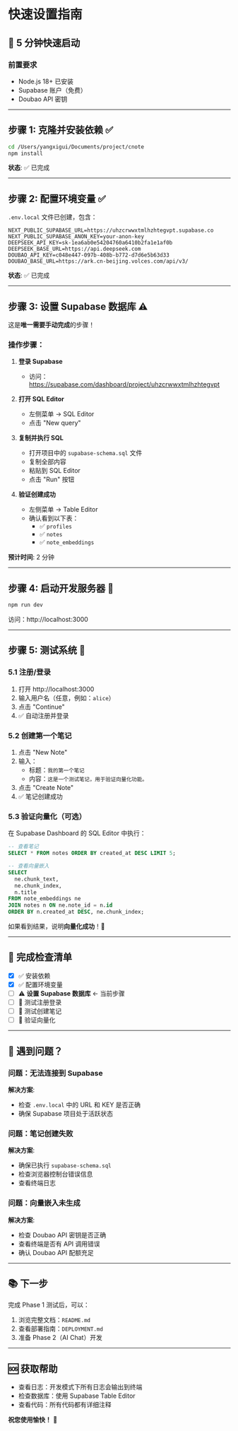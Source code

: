 # 快速设置指南

## 🚀 5 分钟快速启动

### 前置要求

- Node.js 18+ 已安装
- Supabase 账户（免费）
- Doubao API 密钥

---

## 步骤 1: 克隆并安装依赖 ✅

```bash
cd /Users/yangxigui/Documents/project/cnote
npm install
```

**状态**: ✅ 已完成

---

## 步骤 2: 配置环境变量 ✅

`.env.local` 文件已创建，包含：

```env
NEXT_PUBLIC_SUPABASE_URL=https://uhzcrwwxtmlhzhtegvpt.supabase.co
NEXT_PUBLIC_SUPABASE_ANON_KEY=your-anon-key
DEEPSEEK_API_KEY=sk-1ea6ab0e54204760a6410b2fa1e1af0b
DEEPSEEK_BASE_URL=https://api.deepseek.com
DOUBAO_API_KEY=c048e447-097b-408b-b772-d7d6e5b63d33
DOUBAO_BASE_URL=https://ark.cn-beijing.volces.com/api/v3/
```

**状态**: ✅ 已完成

---

## 步骤 3: 设置 Supabase 数据库 ⚠️

这是**唯一需要手动完成**的步骤！

### 操作步骤：

1. **登录 Supabase**
   - 访问：https://supabase.com/dashboard/project/uhzcrwwxtmlhzhtegvpt

2. **打开 SQL Editor**
   - 左侧菜单 → SQL Editor
   - 点击 "New query"

3. **复制并执行 SQL**
   - 打开项目中的 `supabase-schema.sql` 文件
   - 复制全部内容
   - 粘贴到 SQL Editor
   - 点击 "Run" 按钮

4. **验证创建成功**
   - 左侧菜单 → Table Editor
   - 确认看到以下表：
     - ✅ `profiles`
     - ✅ `notes`
     - ✅ `note_embeddings`

**预计时间**: 2 分钟

---

## 步骤 4: 启动开发服务器 🚀

```bash
npm run dev
```

访问：http://localhost:3000

---

## 步骤 5: 测试系统 🧪

### 5.1 注册/登录

1. 打开 http://localhost:3000
2. 输入用户名（任意，例如：`alice`）
3. 点击 "Continue"
4. ✅ 自动注册并登录

### 5.2 创建第一个笔记

1. 点击 "New Note"
2. 输入：
   - 标题：`我的第一个笔记`
   - 内容：`这是一个测试笔记，用于验证向量化功能。`
3. 点击 "Create Note"
4. ✅ 笔记创建成功

### 5.3 验证向量化（可选）

在 Supabase Dashboard 的 SQL Editor 中执行：

```sql
-- 查看笔记
SELECT * FROM notes ORDER BY created_at DESC LIMIT 5;

-- 查看向量嵌入
SELECT 
  ne.chunk_text, 
  ne.chunk_index,
  n.title
FROM note_embeddings ne
JOIN notes n ON ne.note_id = n.id
ORDER BY n.created_at DESC, ne.chunk_index;
```

如果看到结果，说明**向量化成功**！🎉

---

## 🎯 完成检查清单

- [x] ✅ 安装依赖
- [x] ✅ 配置环境变量
- [ ] ⚠️ **设置 Supabase 数据库** ← 当前步骤
- [ ] 🧪 测试注册登录
- [ ] 🧪 测试创建笔记
- [ ] 🧪 验证向量化

---

## 🐛 遇到问题？

### 问题：无法连接到 Supabase

**解决方案**:
- 检查 `.env.local` 中的 URL 和 KEY 是否正确
- 确保 Supabase 项目处于活跃状态

### 问题：笔记创建失败

**解决方案**:
- 确保已执行 `supabase-schema.sql`
- 检查浏览器控制台错误信息
- 查看终端日志

### 问题：向量嵌入未生成

**解决方案**:
- 检查 Doubao API 密钥是否正确
- 查看终端是否有 API 调用错误
- 确认 Doubao API 配额充足

---

## 📚 下一步

完成 Phase 1 测试后，可以：

1. 浏览完整文档：`README.md`
2. 查看部署指南：`DEPLOYMENT.md`
3. 准备 Phase 2（AI Chat）开发

---

## 🆘 获取帮助

- 查看日志：开发模式下所有日志会输出到终端
- 检查数据库：使用 Supabase Table Editor
- 查看代码：所有代码都有详细注释

**祝您使用愉快！** 🎉

